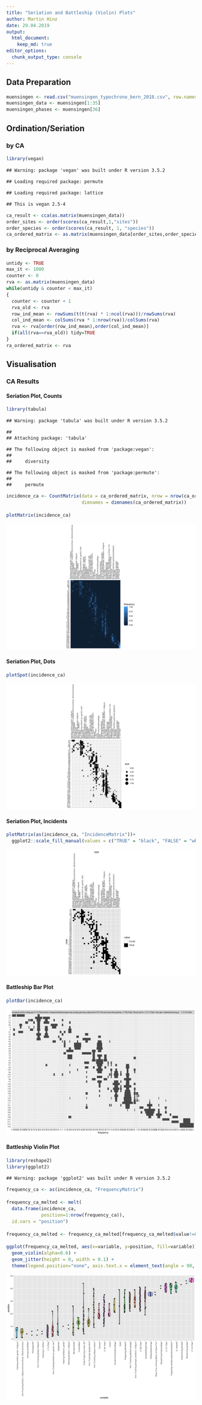 ```yaml
---
title: "Seriation and Battleship (Violin) Plots"
author: Martin Hinz
date: 29.04.2019
output:
  html_document:
    keep_md: true
editor_options: 
  chunk_output_type: console
---
```




## Data Preparation


```r
muensingen <- read.csv("muensingen_typochrono_bern_2018.csv", row.names = 1)
muensingen_data <- muensingen[1:35]
muensingen_phases <- muensingen[36]
```


## Ordination/Seriation

### by CA


```r
library(vegan)
```

```
## Warning: package 'vegan' was built under R version 3.5.2
```

```
## Loading required package: permute
```

```
## Loading required package: lattice
```

```
## This is vegan 2.5-4
```

```r
ca_result <- cca(as.matrix(muensingen_data))
order_sites <- order(scores(ca_result,1,"sites"))
order_species <- order(scores(ca_result, 1, "species"))
ca_ordered_matrix <- as.matrix(muensingen_data[order_sites,order_species])
```

### by Reciprocal Averaging


```r
untidy <- TRUE
max_it <- 1000
counter <- 0
rva <- as.matrix(muensingen_data)
while(untidy & counter < max_it)
{
  counter <- counter + 1
  rva_old <- rva
  row_ind_mean <- rowSums(t(t(rva) * 1:ncol(rva)))/rowSums(rva)
  col_ind_mean <- colSums(rva * 1:nrow(rva))/colSums(rva)
  rva <- rva[order(row_ind_mean),order(col_ind_mean)]
  if(all(rva==rva_old)) tidy=TRUE
}
ra_ordered_matrix <- rva
```
## Visualisation

### CA Results

#### Seriation Plot, Counts


```r
library(tabula)
```

```
## Warning: package 'tabula' was built under R version 3.5.2
```

```
## 
## Attaching package: 'tabula'
```

```
## The following object is masked from 'package:vegan':
## 
##     diversity
```

```
## The following object is masked from 'package:permute':
## 
##     permute
```

```r
incidence_ca <- CountMatrix(data = ca_ordered_matrix, nrow = nrow(ca_ordered_matrix),
                            dimnames = dimnames(ca_ordered_matrix))

plotMatrix(incidence_ca)
```

![](index_files/figure-html/unnamed-chunk-4-1.png)<!-- -->

#### Seriation Plot, Dots


```r
plotSpot(incidence_ca)
```

![](index_files/figure-html/unnamed-chunk-5-1.png)<!-- -->


#### Seriation Plot, Incidents


```r
plotMatrix(as(incidence_ca, "IncidenceMatrix"))+
  ggplot2::scale_fill_manual(values = c("TRUE" = "black", "FALSE" = "white"))
```

![](index_files/figure-html/unnamed-chunk-6-1.png)<!-- -->

#### Battleship Bar Plot


```r
plotBar(incidence_ca)
```

![](index_files/figure-html/unnamed-chunk-7-1.png)<!-- -->


#### Battleship Violin Plot


```r
library(reshape2)
library(ggplot2)
```

```
## Warning: package 'ggplot2' was built under R version 3.5.2
```

```r
frequency_ca <- as(incidence_ca, "FrequencyMatrix")

frequency_ca_melted <- melt(
  data.frame(incidence_ca,
             position=1:nrow(frequency_ca)),
  id.vars = "position")

frequency_ca_melted <- frequency_ca_melted[frequency_ca_melted$value!=0,]

ggplot(frequency_ca_melted, aes(x=variable, y=position, fill=variable)) +
  geom_violin(alpha=0.6) +
  geom_jitter(height = 0, width = 0.1) +
  theme(legend.position="none", axis.text.x = element_text(angle = 90, hjust = 1))
```

![](index_files/figure-html/unnamed-chunk-8-1.png)<!-- -->

